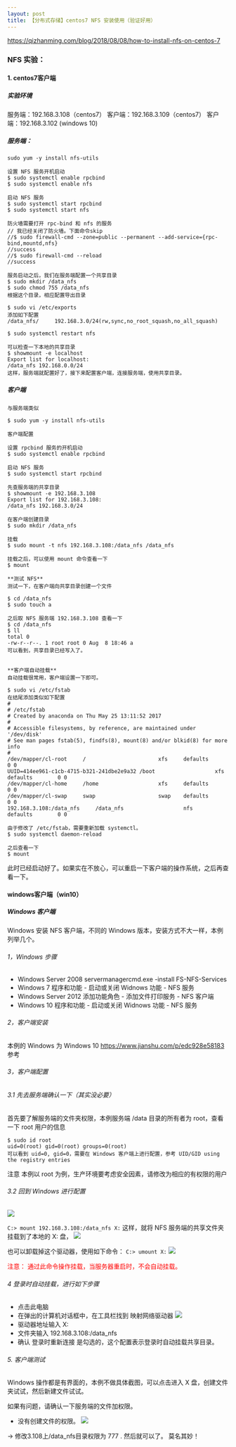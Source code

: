 ```yaml
---
layout: post
title: 【分布式存储】centos7 NFS 安装使用（验证好用）
---
```



https://qizhanming.com/blog/2018/08/08/how-to-install-nfs-on-centos-7
### NFS 实验：
#### 1. centos7客户端
##### 实验环境
服务端：192.168.3.108（centos7）
客户端：192.168.3.109（centos7）
客户端：192.168.3.102 (windows 10)

##### 服务端：
```
sudo yum -y install nfs-utils

设置 NFS 服务开机启动
$ sudo systemctl enable rpcbind
$ sudo systemctl enable nfs

启动 NFS 服务
$ sudo systemctl start rpcbind
$ sudo systemctl start nfs

防火墙需要打开 rpc-bind 和 nfs 的服务
// 我已经关闭了防火墙。下面命令skip
//$ sudo firewall-cmd --zone=public --permanent --add-service={rpc-bind,mountd,nfs}
//success
//$ sudo firewall-cmd --reload
//success

服务启动之后，我们在服务端配置一个共享目录
$ sudo mkdir /data_nfs
$ sudo chmod 755 /data_nfs
根据这个目录，相应配置导出目录

$ sudo vi /etc/exports
添加如下配置
/data_nfs/     192.168.3.0/24(rw,sync,no_root_squash,no_all_squash)

$ sudo systemctl restart nfs

可以检查一下本地的共享目录
$ showmount -e localhost
Export list for localhost:
/data_nfs 192.168.0.0/24
这样，服务端就配置好了，接下来配置客户端，连接服务端，使用共享目录。
```

##### 客户端
```
与服务端类似

$ sudo yum -y install nfs-utils

客户端配置

设置 rpcbind 服务的开机启动
$ sudo systemctl enable rpcbind

启动 NFS 服务
$ sudo systemctl start rpcbind

先查服务端的共享目录
$ showmount -e 192.168.3.108
Export list for 192.168.3.108:
/data_nfs 192.168.3.0/24

在客户端创建目录
$ sudo mkdir /data_nfs

挂载
$ sudo mount -t nfs 192.168.3.108:/data_nfs /data_nfs

挂载之后，可以使用 mount 命令查看一下
$ mount

**测试 NFS**
测试一下，在客户端向共享目录创建一个文件

$ cd /data_nfs
$ sudo touch a

之后取 NFS 服务端 192.168.3.108 查看一下
$ cd /data_nfs
$ ll
total 0
-rw-r--r--. 1 root root 0 Aug  8 18:46 a
可以看到，共享目录已经写入了。


**客户端自动挂载**
自动挂载很常用，客户端设置一下即可。

$ sudo vi /etc/fstab
在结尾添加类似如下配置
#
# /etc/fstab
# Created by anaconda on Thu May 25 13:11:52 2017
#
# Accessible filesystems, by reference, are maintained under '/dev/disk'
# See man pages fstab(5), findfs(8), mount(8) and/or blkid(8) for more info
#
/dev/mapper/cl-root     /                       xfs     defaults        0 0
UUID=414ee961-c1cb-4715-b321-241dbe2e9a32 /boot                   xfs     defaults        0 0
/dev/mapper/cl-home     /home                   xfs     defaults        0 0
/dev/mapper/cl-swap     swap                    swap    defaults        0 0
192.168.3.108:/data_nfs     /data_nfs                   nfs     defaults        0 0

由于修改了 /etc/fstab，需要重新加载 systemctl。
$ sudo systemctl daemon-reload

之后查看一下
$ mount
```

此时已经启动好了。如果实在不放心，可以重启一下客户端的操作系统，之后再查看一下。


#### windows客户端（win10）
##### Windows 客户端
Windows 安装 NFS 客户端，不同的 Windows 版本，安装方式不大一样，本例列举几个。

###### 1，Windows	步骤
* Windows Server 2008	servermanagercmd.exe -install FS-NFS-Services
* Windows 7	程序和功能 - 启动或关闭 Widnows 功能 - NFS 服务
* Windows Server 2012	添加功能角色 - 添加文件打印服务 - NFS 客户端
* Windows 10	程序和功能 - 启动或关闭 Widnows 功能 - NFS 服务

###### 2，客户端安装
本例的 Windows 为 Windows 10
https://www.jianshu.com/p/edc928e58183 参考
###### 3，客户端配置

###### 3.1 先去服务端确认一下（其实没必要）
首先要了解服务端的文件夹权限，本例服务端 /data 目录的所有者为 root，查看一下 root 用户的信息
```
$ sudo id root
uid=0(root) gid=0(root) groups=0(root)
可以看到 uid=0, gid=0，需要在 Windows 客户端上进行配置，参考 UID/GID using the registry entries
```
注意
本例以 root 为例，生产环境要考虑安全因素，请修改为相应的有权限的用户

###### 3.2 回到 Windows 进行配置

 ![](/images/2020-07-08-10-37-25.png)

`C:> mount 192.168.3.108:/data_nfs X:`
这样，就将 NFS 服务端的共享文件夹挂载到了本地的 X: 盘，
 ![](/images/2020-07-08-10-40-35.png)

也可以卸载掉这个驱动器，使用如下命令：
`C:> umount X:`
 ![](/images/2020-07-08-10-41-06.png)


<font color=red> 注意：
通过此命令操作挂载，当服务器重启时，不会自动挂载。</font>

###### 4 登录时自动挂载，进行如下步骤
* 点击此电脑
* 在弹出的计算机对话框中，在工具栏找到 映射网络驱动器
   ![](/images/2020-07-08-10-41-57.png)
* 驱动器地址输入 X:
* 文件夹输入 192.168.3.108:/data_nfs
* 确认 登录时重新连接 是勾选的，这个配置表示登录时自动挂载共享目录。

###### 5. 客户端测试
Windows 操作都是有界面的，本例不做具体截图，可以点击进入 X 盘，创建文件夹试试，然后新建文件试试。

如果有问题，请确认一下服务端的文件加权限。
+ 没有创建文件的权限。
 ![](/images/2020-07-08-10-43-15.png)

→ 修改3.108上/data_nfs目录权限为 777 . 然后就可以了。
  莫名其妙！

  
